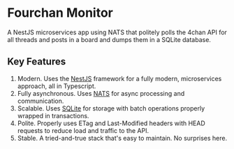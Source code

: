 # Fourchan Monitor
A NestJS microservices app using NATS that politely polls the 4chan API for all threads and posts in a board and dumps them in a SQLite database.

## Key Features
1. Modern. Uses the [NestJS](https://nestjs.com) framework for a fully modern, microservices approach, all in Typescript.
2. Fully asynchronous. Uses [NATS](https://nats.io) for async processing and communication.
3. Scalable. Uses [SQLite](https://sqlite.org) for storage with batch operations properly wrapped in transactions.
4. Polite. Properly uses ETag and Last-Modified headers with HEAD requests to reduce load and traffic to the API.
5. Stable. A tried-and-true stack that's easy to maintain. No surprises here.
